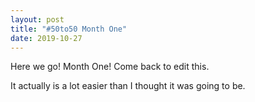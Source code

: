 ```yaml
---
layout: post
title: "#50to50 Month One"
date: 2019-10-27
---
```


Here we go! Month One!
Come back to edit this.

It actually is a lot easier than I thought it was going to be.
